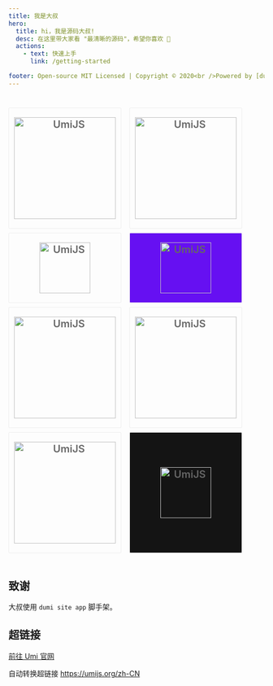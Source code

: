 ```yaml
---
title: 我是大叔
hero:
  title: hi，我是源码大叔!
  desc: 在这里带大家看 "最清晰的源码"，希望你喜欢 🌹
  actions:
    - text: 快速上手
      link: /getting-started

footer: Open-source MIT Licensed | Copyright © 2020<br />Powered by [dumi](https://d.umijs.org)
---
```


## 

<ul style="display: flex; flex-wrap: wrap; margin: 0px; padding: 10px 0px; list-style: none;">
  <li
    style="width: 220px; margin-right: 16px; margin-bottom: 8px; border: 1px solid rgb(238, 238, 238);text-align: center; font-size: 20px; font-weight: 600; border-radius: 2px; display: flex;align-items: center; justify-content: center;">
    <a href="mybatis" style="display: block; color: rgb(102, 102, 102); padding: 18px;">
      <img
        width="200"
        src="/logo/mybatis-logo.png"
        alt="UmiJS" style="vertical-align: -0.32em;">
    </a>
  </li>
  <li
    style="width: 220px; margin-right: 16px; margin-bottom: 8px; border: 1px solid rgb(238, 238, 238);text-align: center; font-size: 20px; font-weight: 600; border-radius: 2px; display: flex;align-items: center; justify-content: center;">
    <a href="spring" style="display: block; color: rgb(102, 102, 102); padding: 18px;">
      <img
        width="200"
        src="/logo/spring-logo.svg"
        alt="UmiJS" style="vertical-align: -0.32em;">
    </a>
  </li>
  <li
    style="width: 220px; margin-right: 16px; margin-bottom: 8px; border: 1px solid rgb(238, 238, 238);text-align: center; font-size: 20px; font-weight: 600; border-radius: 2px; display: flex;align-items: center; justify-content: center;">
    <a href="https://umijs.org" style="display: block; color: rgb(102, 102, 102); padding: 18px;">
      <img
        width="100"
        src="/logo/eureka-logo.png"
        alt="UmiJS" style="vertical-align: -0.32em;">
    </a>
  </li>
  
  
  <li
    style="width: 220px; margin-right: 16px; margin-bottom: 8px; border: 1px solid rgb(238, 238, 238);text-align: center; font-size: 20px; font-weight: 600; border-radius: 2px; display: flex;align-items: center; justify-content: center;background: #6610f2;">
    <a href="https://dubbo.io" style="display: block; color: rgb(102, 102, 102); padding: 18px;">
      <img
        width="100"
        src="/logo/dubbo-logo.svg"
        alt="UmiJS" style="vertical-align: -0.32em;">
    </a>
  </li>
  <li
    style="width: 220px; margin-right: 16px; margin-bottom: 8px; border: 1px solid rgb(238, 238, 238);text-align: center; font-size: 20px; font-weight: 600; border-radius: 2px; display: flex;align-items: center; justify-content: center;">
    <a href="https://umijs.org" style="display: block; color: rgb(102, 102, 102); padding: 18px;">
      <img
        width="200"
        src="/logo/nacos-logo.png"
        alt="UmiJS" style="vertical-align: -0.32em;">
    </a>
  </li>
  <li
    style="width: 220px; margin-right: 16px; margin-bottom: 8px; border: 1px solid rgb(238, 238, 238);text-align: center; font-size: 20px; font-weight: 600; border-radius: 2px; display: flex;align-items: center; justify-content: center;">
    <a href="https://umijs.org" style="display: block; color: rgb(102, 102, 102); padding: 18px;">
      <img
        width="200"
        src="/logo/sentinel-logo.png"
        alt="UmiJS" style="vertical-align: -0.32em;">
    </a>
  </li>
  <li
    style="width: 220px; margin-right: 16px; margin-bottom: 8px; border: 1px solid rgb(238, 238, 238);text-align: center; font-size: 20px; font-weight: 600; border-radius: 2px; display: flex;align-items: center; justify-content: center;">
    <a href="https://umijs.org" style="display: block; color: rgb(102, 102, 102); padding: 18px;">
      <img
        width="200"
        src="/logo/docker-logo.jpg"
        alt="UmiJS" style="vertical-align: -0.32em;">
    </a>
  </li>
  <li
    style="width: 220px; margin-right: 16px; margin-bottom: 8px; border: 1px solid rgb(238, 238, 238);text-align: center; font-size: 20px; font-weight: 600; border-radius: 2px; display: flex;align-items: center; justify-content: center;background: rgb(20, 20, 20);">
    <a href="https://umijs.org" style="display: block; color: rgb(102, 102, 102); padding: 18px;">
      <img
        width="100"
        src="/logo/seata-logo.png"
        alt="UmiJS" style="vertical-align: -0.32em;">
    </a>
  </li>
</ul>



## 致谢

大叔使用 `dumi site app` 脚手架。

## 超链接

[前往 Umi 官网](https://umijs.org/zh-CN)

自动转换超链接 https://umijs.org/zh-CN
